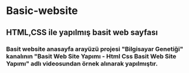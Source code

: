 # Basic-website
## HTML,CSS ile yapılmış basit web sayfası 
### Basit website anasayfa arayüzü projesi "Bilgisayar Genetiği" kanalının "Basit Web Site Yapımı - Html Css Basit Web Site Yapımı" adlı videosundan örnek alınarak yapılmıştır.
